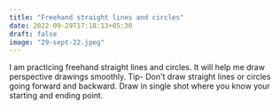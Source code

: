 ```yaml
---
title: "Freehand straight lines and circles"
date: 2022-09-29T17:18:13+05:30
draft: false
image: "29-sept-22.jpeg"
---
```


I am practicing freehand straight lines and circles. It will help me draw perspective drawings smoothly.
Tip- Don't draw straight lines or circles going forward and backward. Draw in single shot where you know your starting and ending point.
